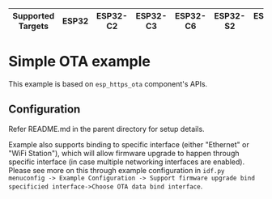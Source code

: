 | Supported Targets | ESP32 | ESP32-C2 | ESP32-C3 | ESP32-C6 | ESP32-S2 | ESP32-S3 |
| ----------------- | ----- | -------- | -------- | -------- | -------- | -------- |

# Simple OTA example

This example is based on `esp_https_ota` component's APIs.

## Configuration

Refer README.md in the parent directory for setup details.

Example also supports binding to specific interface (either "Ethernet" or "WiFi Station"), which will allow firmware upgrade to happen through specific interface (in case multiple networking interfaces are enabled). Please see more on this through example configuration in `idf.py menuconfig -> Example Configuration -> Support firmware upgrade bind specificied interface->Choose OTA data bind interface`.
